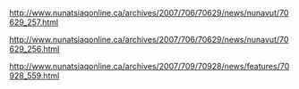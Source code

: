 http://www.nunatsiaqonline.ca/archives/2007/706/70629/news/nunavut/70629_257.html

http://www.nunatsiaqonline.ca/archives/2007/706/70629/news/nunavut/70629_256.html

http://www.nunatsiaqonline.ca/archives/2007/709/70928/news/features/70928_559.html